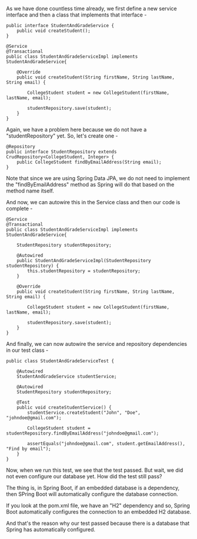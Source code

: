As we have done countless time already, we first define a new service interface and then a class that implements that interface -

    public interface StudentAndGradeService {
        public void createStudent();
    }

    @Service
    @Transactional
    public class StudentAndGradeServiceImpl implements StudentAndGradeService{

        @Override
        public void createStudent(String firstName, String lastName, String email) {

            CollegeStudent student = new CollegeStudent(firstName, lastName, email);

            studentRepository.save(student);
        }
    }

Again, we have a problem here because we do not have a "studentRepository" yet. So, let's create one - 

    @Repository
    public interface StudentRepository extends CrudRepository<CollegeStudent, Integer> {
        public CollegeStudent findByEmailAddress(String email);
    }

Note that since we are using Spring Data JPA, we do not need to implement the "findByEmailAddress" method as Spring will do that based on the method name itself.

And now, we can autowire this in the Service class and then our code is complete - 

    @Service
    @Transactional
    public class StudentAndGradeServiceImpl implements StudentAndGradeService{
        
        StudentRepository studentRepository;
        
        @Autowired
        public StudentAndGradeServiceImpl(StudentRepository studentRepository) {
            this.studentRepository = studentRepository;
        }

        @Override
        public void createStudent(String firstName, String lastName, String email) {

            CollegeStudent student = new CollegeStudent(firstName, lastName, email);

            studentRepository.save(student);
        }
    }

And finally, we can now autowire the service and repository dependencies in our test class - 

    public class StudentAndGradeServiceTest {

        @Autowired
        StudentAndGradeService studentService;

        @Autowired
        StudentRepository studentRepository;

        @Test
        public void createStudentService() {
            studentService.createStudent("John", "Doe", "johndoe@gmail.com");

            CollegeStudent student = studentRepository.findByEmailAddress("johndoe@gmail.com");

            assertEquals("johndoe@gmail.com", student.getEmailAddress(), "Find by email");
        }
    }

Now, when we run this test, we see that the test passed. But wait, we did not even configure our database yet. How did the test still pass?

The thing is, in Spring Boot, if an embedded database is a dependency, then SPring Boot will automatically configure the database connection.

If you look at the pom.xml file, we have an "H2" dependency and so, Spring Boot automatically configures the connection to an embedded H2 database.

And that's the reason why our test passed because there is a database that Spring has automatically configured.
